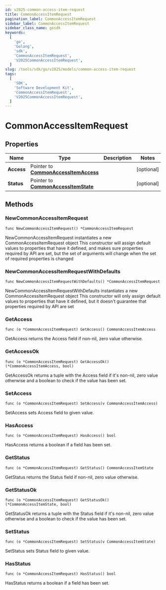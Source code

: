 ```yaml
---
id: v2025-common-access-item-request
title: CommonAccessItemRequest
pagination_label: CommonAccessItemRequest
sidebar_label: CommonAccessItemRequest
sidebar_class_name: gosdk
keywords:
  [
    'go',
    'Golang',
    'sdk',
    'CommonAccessItemRequest',
    'V2025CommonAccessItemRequest',
  ]
slug: /tools/sdk/go/v2025/models/common-access-item-request
tags:
  [
    'SDK',
    'Software Development Kit',
    'CommonAccessItemRequest',
    'V2025CommonAccessItemRequest',
  ]
---
```


# CommonAccessItemRequest

## Properties

| Name | Type | Description | Notes |
| --- | --- | --- | --- |
| **Access** | Pointer to [**CommonAccessItemAccess**](common-access-item-access) |  | [optional] |
| **Status** | Pointer to [**CommonAccessItemState**](common-access-item-state) |  | [optional] |

## Methods

### NewCommonAccessItemRequest

`func NewCommonAccessItemRequest() *CommonAccessItemRequest`

NewCommonAccessItemRequest instantiates a new CommonAccessItemRequest object This constructor will assign default values to properties that have it defined, and makes sure properties required by API are set, but the set of arguments will change when the set of required properties is changed

### NewCommonAccessItemRequestWithDefaults

`func NewCommonAccessItemRequestWithDefaults() *CommonAccessItemRequest`

NewCommonAccessItemRequestWithDefaults instantiates a new CommonAccessItemRequest object This constructor will only assign default values to properties that have it defined, but it doesn't guarantee that properties required by API are set

### GetAccess

`func (o *CommonAccessItemRequest) GetAccess() CommonAccessItemAccess`

GetAccess returns the Access field if non-nil, zero value otherwise.

### GetAccessOk

`func (o *CommonAccessItemRequest) GetAccessOk() (*CommonAccessItemAccess, bool)`

GetAccessOk returns a tuple with the Access field if it's non-nil, zero value otherwise and a boolean to check if the value has been set.

### SetAccess

`func (o *CommonAccessItemRequest) SetAccess(v CommonAccessItemAccess)`

SetAccess sets Access field to given value.

### HasAccess

`func (o *CommonAccessItemRequest) HasAccess() bool`

HasAccess returns a boolean if a field has been set.

### GetStatus

`func (o *CommonAccessItemRequest) GetStatus() CommonAccessItemState`

GetStatus returns the Status field if non-nil, zero value otherwise.

### GetStatusOk

`func (o *CommonAccessItemRequest) GetStatusOk() (*CommonAccessItemState, bool)`

GetStatusOk returns a tuple with the Status field if it's non-nil, zero value otherwise and a boolean to check if the value has been set.

### SetStatus

`func (o *CommonAccessItemRequest) SetStatus(v CommonAccessItemState)`

SetStatus sets Status field to given value.

### HasStatus

`func (o *CommonAccessItemRequest) HasStatus() bool`

HasStatus returns a boolean if a field has been set.
